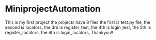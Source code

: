# MiniprojectAutomation
This is my first project 
the projects have 8 files
the first is test.py file,
the second is locators,
the 3rd is register_test,
the 4th is login_test,
the 5th is register_locators,
the 6th is login_locators,
Thankyou!!
    
